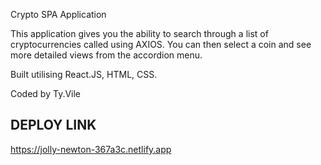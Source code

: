 Crypto SPA Application

This application gives you the ability to search through a list of cryptocurrencies called using AXIOS. You can then select a coin and see more detailed views from the accordion menu.

Built utilising React.JS, HTML, CSS.

Coded by Ty.Vile

## DEPLOY LINK
https://jolly-newton-367a3c.netlify.app

